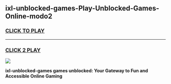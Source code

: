 
## ixl-unblocked-games-Play-Unblocked-Games-Online-modo2
<h3>
<a href="https://premium76.site?title=ixl-unblocked-games&ref=24A">CLICK TO PLAY</a></h3>
<hr>

<h3>
<a href="https://premium76.site?title=ixl-unblocked-games&ref=24A">CLICK 2 PLAY</a>
  
</h3>

<a href="https://premium76.site?title=ixl-unblocked-games&ref=24A"><img src="https://clearcache.store/games.png"></a>


**ixl-unblocked-games games unblocked: Your Gateway to Fun and Accessible Online Gaming**
